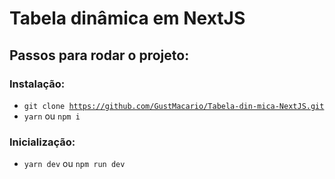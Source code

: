 # Tabela dinâmica em NextJS

## Passos para rodar o projeto:

### Instalação:
* <code>git clone https://github.com/GustMacario/Tabela-din-mica-NextJS.git</code>
* <code>yarn</code> ou <code>npm i</code>

### Inicialização:
* <code>yarn dev</code> ou <code>npm run dev</code>
